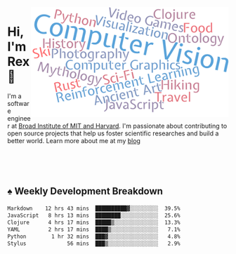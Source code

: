 <img src="https://raw.githubusercontent.com/rexwangcc/rexwangcc/master/myself.png" alt="Rex!" width="450" height="250" align="right">

# Hi, I'm Rex 👋

I'm a software engineer at [Broad Institute of MIT and Harvard](https://www.broadinstitute.org/). I'm passionate about contributing to open source projects that help us foster scientific researches and build a better world. Learn more about me at my [blog](https://rexwang.cc)

<br>
<br>
<br>

<table>
<tr valign="top" width="50%">
<!-- <td > -->

## ♠ Weekly Development Breakdown

<!-- code_time starts -->

```text
Markdown    12 hrs 43 mins  ██████████▓░░░░░░░░░  39.5%
JavaScript   8 hrs 13 mins  ████████░░░░░░░░░░░░  25.6%
Clojure      4 hrs 17 mins  █████▒░░░░░░░░░░░░░░  13.3%
YAML         2 hrs 17 mins  ████▒░░░░░░░░░░░░░░░   7.1%
Python        1 hr 32 mins  ███▓░░░░░░░░░░░░░░░░   4.8%
Stylus             56 mins  ███▒░░░░░░░░░░░░░░░░   2.9%
```

<!-- code_time ends -->

<!-- Placeholder for my Game statuses -->

<!-- <td valign="top" width="50%">

#### ♦ My Personal Progress

</td> -->

</tr>
</table>
